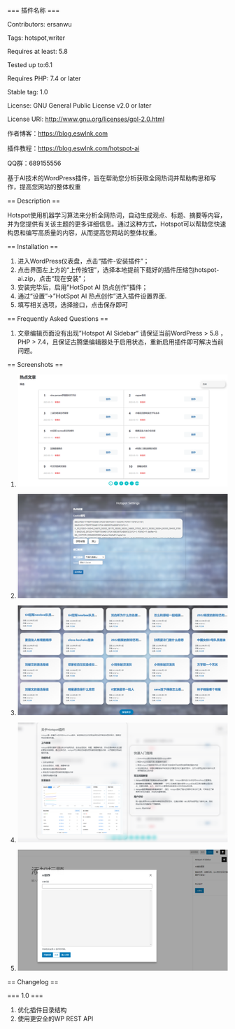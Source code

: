 === 插件名称 ===

Contributors: ersanwu

Tags: hotspot,writer

Requires at least: 5.8

Tested up to:6.1

Requires PHP: 7.4 or later

Stable tag: 1.0

License: GNU General Public License v2.0 or later

License URI: http://www.gnu.org/licenses/gpl-2.0.html

作者博客：https://blog.eswlnk.com

插件教程：https://blog.eswlnk.com/hotspot-ai

QQ群：689155556

基于AI技术的WordPress插件，旨在帮助您分析获取全网热词并帮助构思和写作，提高您网站的整体权重

== Description ==

Hotspot使用机器学习算法来分析全网热词，自动生成观点、标题、摘要等内容，并为您提供有关该主题的更多详细信息。通过这种方式，Hotspot可以帮助您快速构思和编写高质量的内容，从而提高您网站的整体权重。

== Installation ==

1. 进入WordPress仪表盘，点击“插件-安装插件”；
2. 点击界面左上方的“上传按钮”，选择本地提前下载好的插件压缩包hotspot-ai.zip，点击“现在安装”；
3. 安装完毕后，启用”HotSpot AI 热点创作”插件；
4. 通过“设置”->”HotSpot AI 热点创作”进入插件设置界面.
5. 填写相关选项，选择接口，点击保存即可

== Frequently Asked Questions ==

1. 文章编辑页面没有出现”Hotspot AI Sidebar“
请保证当前WordPress > 5.8 ，PHP > 7.4，且保证古腾堡编辑器处于启用状态，重新启用插件即可解决当前问题。

== Screenshots ==

1. ![热词筛选](assets/img/screenshot-1.png)

2. ![设置界面](assets/img/screenshot-2.png)

3. ![统计分析](assets/img/screenshot-3.png)

4. ![关于](assets/img/screenshot-4.png)

5. ![Sidebar](assets/img/screenshot-5.png)

   

== Changelog ==

=== 1.0 ===

1. 优化插件目录结构
3. 使用更安全的WP REST API

